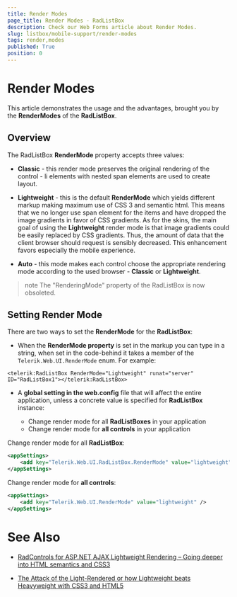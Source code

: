 ```yaml
---
title: Render Modes
page_title: Render Modes - RadListBox
description: Check our Web Forms article about Render Modes.
slug: listbox/mobile-support/render-modes
tags: render,modes
published: True
position: 0
---
```


# Render Modes



This article demonstrates the usage and the advantages, brought you by the **RenderModes** of the **RadListBox**.

## Overview

The RadListBox **RenderMode** property accepts three values:

* **Classic** - this render mode preserves the original rendering of the control - li elements with nested span elements are used to create layout.

* **Lightweight** - this is the default **RenderMode** which yields different markup making maximum use of CSS 3 and semantic html. This means that we no longer use span element for the items and have dropped the image gradients in favor of CSS gradients. As for the skins, the main goal of using the **Lightweight** render mode is that image gradients could be easily replaced by CSS gradients. Thus, the amount of data that the client browser should request is sensibly decreased. This enhancement favors especially the mobile experience.

* **Auto** - this mode makes each control choose the appropriate rendering mode according to the used browser - **Classic** or **Lightweight**. 

>note The "RenderingMode" property of the RadListBox is now obsoleted.
>


## Setting Render Mode

There are two ways to set the **RenderMode** for the **RadListBox**:

* When the **RenderMode property** is set in the markup you can type in a string, when set in the code-behind it takes a member of the `Telerik.Web.UI.RenderMode` enum. For example:

````ASPNET
<telerik:RadListBox RenderMode="Lightweight" runat="server" ID="RadListBox1"></telerik:RadListBox>
````

* A **global setting in the web.config** file that will affect the entire application, unless a concrete value is specified for **RadListBox** instance:

	* Change render mode for all **RadListBoxes** in your application
	* Change render mode for **all controls** in your application

Change render mode for all **RadListBox**:

````XML
<appSettings>
	<add key="Telerik.Web.UI.RadListBox.RenderMode" value="lightweight" />
</appSettings>
````

Change render mode for **all controls**:

````XML
<appSettings>
	<add key="Telerik.Web.UI.RenderMode" value="lightweight" />
</appSettings>
````



# See Also

 * [RadControls for ASP.NET AJAX Lightweight Rendering – Going deeper into HTML semantics and CSS3](https://www.telerik.com/blogs/radcontrols-for-asp.net-ajax-lightweight-rendering-semantic-html-and-css3)

 * [The Attack of the Light-Rendered or how Lightweight beats Heavyweight with CSS3 and HTML5](https://blogs.telerik.com/aspnet-ajax/posts/13-06-13/attack-of-the-light-rendered-css3-and-html5-win)
